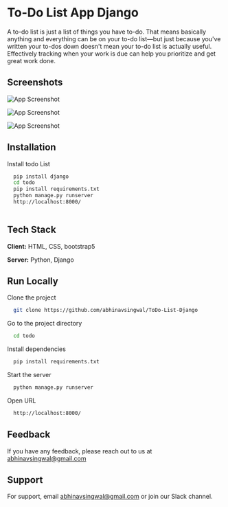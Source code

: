 
# To-Do List App Django

A to-do list is just a list of things you have to-do. That means basically anything and everything can be on your to-do list—but just because you've written your to-dos down doesn't mean your to-do list is actually useful. Effectively tracking when your work is due can help you prioritize and get great work done.


## Screenshots

![App Screenshot](https://user-images.githubusercontent.com/69685878/261079005-fd10815c-e084-41db-8947-8e629fef0b54.png)


![App Screenshot](https://user-images.githubusercontent.com/69685878/261079018-5ec5443d-9ea0-4b35-9141-1f7e610c2275.png)


![App Screenshot](https://user-images.githubusercontent.com/69685878/261079034-8a1e3211-e221-4200-9fc6-57d437907651.png)



## Installation

Install todo List 

```bash
  pip install django 
  cd todo
  pip install requirements.txt
  python manage.py runserver 
  http://localhost:8000/
  
```
    
## Tech Stack

**Client:** HTML, CSS, bootstrap5

**Server:** Python, Django


## Run Locally

Clone the project

```bash
  git clone https://github.com/abhinavsingwal/ToDo-List-Django
```

Go to the project directory

```bash
  cd todo
```

Install dependencies

```bash
  pip install requirements.txt
```

Start the server

```bash
  python manage.py runserver
```

Open URL

```bash
  http://localhost:8000/
```

## Feedback

If you have any feedback, please reach out to us at abhinavsingwal@gmail.com


## Support

For support, email abhinavsingwal@gmail.com or join our Slack channel.

